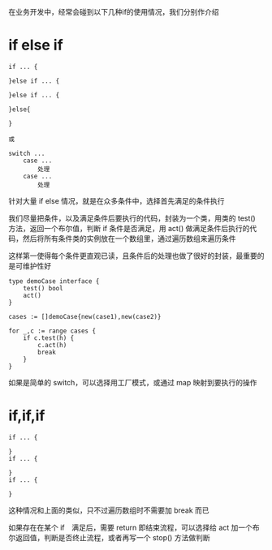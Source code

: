 在业务开发中，经常会碰到以下几种if的使用情况，我们分别作介绍

# if else if

```
if ... {

}else if ... {

}else if ... {

}else{

}

或

switch ...
    case ...
        处理
    case ...
        处理

```

针对大量 if else 情况，就是在众多条件中，选择首先满足的条件执行

我们尽量把条件，以及满足条件后要执行的代码，封装为一个类，用类的 test() 方法，返回一个布尔值，判断 if 条件是否满足，用 act() 做满足条件后执行的代码，然后将所有条件类的实例放在一个数组里，通过遍历数组来遍历条件

这样第一使得每个条件更直观已读，且条件后的处理也做了很好的封装，最重要的是可维护性好

```
type demoCase interface {
	test() bool
	act()
}

cases := []demoCase{new(case1),new(case2)}

for _,c := range cases {
    if c.test(h) {
        c.act(h)
        break
    }
}
```

如果是简单的 switch，可以选择用工厂模式，或通过 map 映射到要执行的操作

# if,if,if
```
if ... {

}
if ... {

}
if ... {

}
```
这种情况和上面的类似，只不过遍历数组时不需要加 break 而已

如果存在在某个 if　满足后，需要 return 即结束流程，可以选择给 act 加一个布尔返回值，判断是否终止流程，或者再写一个 stop() 方法做判断


